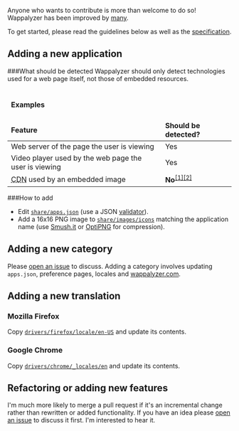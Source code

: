 Anyone who wants to contribute is more than welcome to do so! Wappalyzer has been improved by [many](https://github.com/ElbertF/Wappalyzer/graphs/contributors).

To get started, please read the guidelines below as well as the [specification](https://github.com/ElbertF/Wappalyzer/wiki/Specification).

## Adding a new application

###What should be detected
Wappalyzer should only detect technologies used for a web page itself, not those of embedded resources.
<table><thead><tr><td colspan="2"><h4>Examples</h4><tr><td><strong>Feature</strong><td><strong>Should be detected?</strong></thead><tbody><tr><td>Web server of the page the user is viewing<td>Yes<tr><td>Video player used by the web page the user is viewing<td>Yes<tr><td><abbr title="Content Distribution Network">CDN</abbr> used by an embedded image<td><strong>No</strong><sup><a href="https://github.com/ElbertF/Wappalyzer/issues/132#issuecomment-9508359">[1]</a><a href="https://github.com/ElbertF/Wappalyzer/pull/359#issuecomment-26184611">[2]</a></sup></table>

###How to add
* Edit [`share/apps.json`](https://github.com/ElbertF/Wappalyzer/blob/master/share/apps.json) (use a JSON 
  [validator](http://jsonformatter.curiousconcept.com)).
* Add a 16x16 PNG image to [`share/images/icons`](https://github.com/ElbertF/Wappalyzer/tree/master/share/images/icons) matching the application name 
  (use [Smush.it](http://www.smushit.com) or [OptiPNG](http://optipng.sourceforge.net) for compression).

## Adding a new category

Please [open an issue](https://github.com/ElbertF/Wappalyzer/issues) to discuss. Adding a category involves updating `apps.json`,
preference pages, locales and [wappalyzer.com](http://wappalyzer.com).

## Adding a new translation

### Mozilla Firefox

Copy [`drivers/firefox/locale/en-US`](https://github.com/ElbertF/Wappalyzer/tree/master/drivers/firefox/locale/en-US) and update its contents.

### Google Chrome

Copy [`drivers/chrome/_locales/en`](https://github.com/ElbertF/Wappalyzer/tree/master/drivers/chrome/_locales/en) and update its contents.

## Refactoring or adding new features

I'm much more likely to merge a pull request if it's an incremental change rather than rewritten or added functionality. If you have an idea please [open an issue](https://github.com/ElbertF/Wappalyzer/issues) to discuss it first. I'm interested to hear it.
